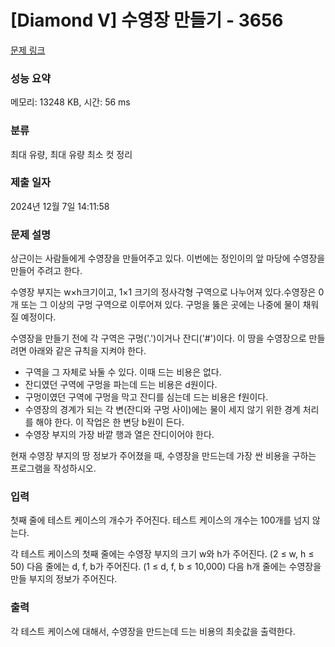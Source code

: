 # [Diamond V] 수영장 만들기 - 3656 

[문제 링크](https://www.acmicpc.net/problem/3656) 

### 성능 요약

메모리: 13248 KB, 시간: 56 ms

### 분류

최대 유량, 최대 유량 최소 컷 정리

### 제출 일자

2024년 12월 7일 14:11:58

### 문제 설명

<p>상근이는 사람들에게 수영장을 만들어주고 있다. 이번에는 정인이의 앞 마당에 수영장을 만들어 주려고 한다.</p>

<p>수영장 부지는 w×h크기이고, 1×1 크기의 정사각형 구역으로 나누어져 있다.수영장은 0개 또는 그 이상의 구멍 구역으로 이루어져 있다. 구멍을 뚫은 곳에는 나중에 물이 채워질 예정이다.</p>

<p>수영장을 만들기 전에 각 구역은 구멍('.')이거나 잔디('#')이다. 이 땅을 수영장으로 만들려면 아래와 같은 규칙을 지켜야 한다.</p>

<ul>
	<li>구역을 그 자체로 놔둘 수 있다. 이때 드는 비용은 없다.</li>
	<li>잔디였던 구역에 구멍을 파는데 드는 비용은 d원이다.</li>
	<li>구멍이였던 구역에 구멍을 막고 잔디를 심는데 드는 비용은 f원이다.</li>
	<li>수영장의 경계가 되는 각 변(잔디와 구멍 사이)에는 물이 세지 않기 위한 경계 처리를 해야 한다. 이 작업은 한 변당 b원이 든다.</li>
	<li>수영장 부지의 가장 바깥 행과 열은 잔디이어야 한다.</li>
</ul>

<p>현재 수영장 부지의 땅 정보가 주어졌을 때, 수영장을 만드는데 가장 싼 비용을 구하는 프로그램을 작성하시오.</p>

### 입력 

 <p>첫째 줄에 테스트 케이스의 개수가 주어진다. 테스트 케이스의 개수는 100개를 넘지 않는다.</p>

<p>각 테스트 케이스의 첫째 줄에는 수영장 부지의 크기 w와 h가 주어진다. (2 ≤ w, h ≤ 50) 다음 줄에는 d, f, b가 주어진다. (1 ≤ d, f, b ≤ 10,000) 다음 h개 줄에는 수영장을 만들 부지의 정보가 주어진다.</p>

### 출력 

 <p>각 테스트 케이스에 대해서, 수영장을 만드는데 드는 비용의 최솟값을 출력한다. </p>

